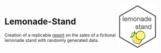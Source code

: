 <img src="https://github.com/mralph15/Lemonade-Stand/blob/main/lemonde-stand-logo.png?raw=true" width="128" align="right" />

# Lemonade-Stand
Creation of a replicable [report](https://mralph15.shinyapps.io/Lemonade-Stand/) on the sales of a fictional lemonade stand with randomly generated data.
